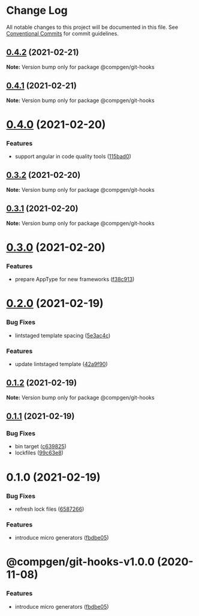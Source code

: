 # Change Log

All notable changes to this project will be documented in this file.
See [Conventional Commits](https://conventionalcommits.org) for commit guidelines.

## [0.4.2](https://github.com/developer239/compgen/compare/@compgen/git-hooks@0.4.1...@compgen/git-hooks@0.4.2) (2021-02-21)

**Note:** Version bump only for package @compgen/git-hooks





## [0.4.1](https://github.com/developer239/compgen/compare/@compgen/git-hooks@0.4.0...@compgen/git-hooks@0.4.1) (2021-02-21)

**Note:** Version bump only for package @compgen/git-hooks





# [0.4.0](https://github.com/developer239/compgen/compare/@compgen/git-hooks@0.3.2...@compgen/git-hooks@0.4.0) (2021-02-20)


### Features

* support angular in code quality tools ([115bad0](https://github.com/developer239/compgen/commit/115bad0e04e490152dcf57341ae2a3c6112f6e2d))





## [0.3.2](https://github.com/developer239/compgen/compare/@compgen/git-hooks@0.3.1...@compgen/git-hooks@0.3.2) (2021-02-20)

**Note:** Version bump only for package @compgen/git-hooks





## [0.3.1](https://github.com/developer239/compgen/compare/@compgen/git-hooks@0.3.0...@compgen/git-hooks@0.3.1) (2021-02-20)

**Note:** Version bump only for package @compgen/git-hooks





# [0.3.0](https://github.com/developer239/compgen/compare/@compgen/git-hooks@0.2.0...@compgen/git-hooks@0.3.0) (2021-02-20)


### Features

* prepare AppType for new frameworks ([f38c913](https://github.com/developer239/compgen/commit/f38c913f37d6e353648acab3393ac9678c245c30))





# [0.2.0](https://github.com/developer239/compgen/compare/@compgen/git-hooks@0.1.2...@compgen/git-hooks@0.2.0) (2021-02-19)


### Bug Fixes

* lintstaged template spacing ([5e3ac4c](https://github.com/developer239/compgen/commit/5e3ac4c5970fb4752c09d58072c83ef364ca5b58))


### Features

* update lintstaged template ([42a9f90](https://github.com/developer239/compgen/commit/42a9f908afbd8469481da13bc89fb724824fb9d3))





## [0.1.2](https://github.com/developer239/compgen/compare/@compgen/git-hooks@0.1.1...@compgen/git-hooks@0.1.2) (2021-02-19)

**Note:** Version bump only for package @compgen/git-hooks





## [0.1.1](https://github.com/developer239/compgen/compare/@compgen/git-hooks@0.1.0...@compgen/git-hooks@0.1.1) (2021-02-19)


### Bug Fixes

* bin target ([c639825](https://github.com/developer239/compgen/commit/c639825f9c5c430880d33deeb648c9a087102fae))
* lockfiles ([99c63e8](https://github.com/developer239/compgen/commit/99c63e8f7192b2a8262f74e6f0fbd6943ebc1eb4))





# 0.1.0 (2021-02-19)


### Bug Fixes

* refresh lock files ([6587266](https://github.com/developer239/compgen/commit/658726677f8e29849ac47411a84a5569008fa3e0))


### Features

* introduce micro generators ([fbdbe05](https://github.com/developer239/compgen/commit/fbdbe0523b9f3187c4f8d08248eeb8a679650afd))





# @compgen/git-hooks-v1.0.0 (2020-11-08)


### Features

* introduce micro generators ([fbdbe05](https://github.com/developer239/compgen/commit/fbdbe0523b9f3187c4f8d08248eeb8a679650afd))
